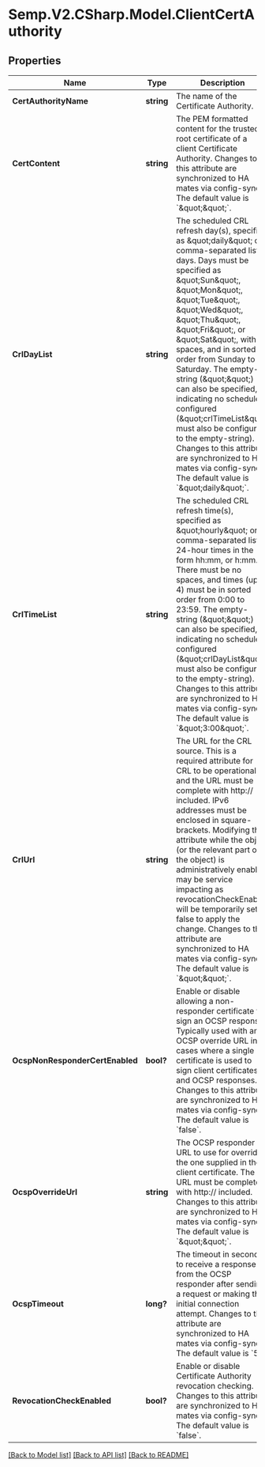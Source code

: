 # Semp.V2.CSharp.Model.ClientCertAuthority
## Properties

Name | Type | Description | Notes
------------ | ------------- | ------------- | -------------
**CertAuthorityName** | **string** | The name of the Certificate Authority. | [optional] 
**CertContent** | **string** | The PEM formatted content for the trusted root certificate of a client Certificate Authority. Changes to this attribute are synchronized to HA mates via config-sync. The default value is &#x60;\&quot;\&quot;&#x60;. | [optional] 
**CrlDayList** | **string** | The scheduled CRL refresh day(s), specified as \&quot;daily\&quot; or a comma-separated list of days. Days must be specified as \&quot;Sun\&quot;, \&quot;Mon\&quot;, \&quot;Tue\&quot;, \&quot;Wed\&quot;, \&quot;Thu\&quot;, \&quot;Fri\&quot;, or \&quot;Sat\&quot;, with no spaces, and in sorted order from Sunday to Saturday. The empty-string (\&quot;\&quot;) can also be specified, indicating no schedule is configured (\&quot;crlTimeList\&quot; must also be configured to the empty-string). Changes to this attribute are synchronized to HA mates via config-sync. The default value is &#x60;\&quot;daily\&quot;&#x60;. | [optional] 
**CrlTimeList** | **string** | The scheduled CRL refresh time(s), specified as \&quot;hourly\&quot; or a comma-separated list of 24-hour times in the form hh:mm, or h:mm. There must be no spaces, and times (up to 4) must be in sorted order from 0:00 to 23:59. The empty-string (\&quot;\&quot;) can also be specified, indicating no schedule is configured (\&quot;crlDayList\&quot; must also be configured to the empty-string). Changes to this attribute are synchronized to HA mates via config-sync. The default value is &#x60;\&quot;3:00\&quot;&#x60;. | [optional] 
**CrlUrl** | **string** | The URL for the CRL source. This is a required attribute for CRL to be operational and the URL must be complete with http:// included. IPv6 addresses must be enclosed in square-brackets. Modifying this attribute while the object (or the relevant part of the object) is administratively enabled may be service impacting as revocationCheckEnabled will be temporarily set to false to apply the change. Changes to this attribute are synchronized to HA mates via config-sync. The default value is &#x60;\&quot;\&quot;&#x60;. | [optional] 
**OcspNonResponderCertEnabled** | **bool?** | Enable or disable allowing a non-responder certificate to sign an OCSP response. Typically used with an OCSP override URL in cases where a single certificate is used to sign client certificates and OCSP responses. Changes to this attribute are synchronized to HA mates via config-sync. The default value is &#x60;false&#x60;. | [optional] 
**OcspOverrideUrl** | **string** | The OCSP responder URL to use for overriding the one supplied in the client certificate. The URL must be complete with http:// included. Changes to this attribute are synchronized to HA mates via config-sync. The default value is &#x60;\&quot;\&quot;&#x60;. | [optional] 
**OcspTimeout** | **long?** | The timeout in seconds to receive a response from the OCSP responder after sending a request or making the initial connection attempt. Changes to this attribute are synchronized to HA mates via config-sync. The default value is &#x60;5&#x60;. | [optional] 
**RevocationCheckEnabled** | **bool?** | Enable or disable Certificate Authority revocation checking. Changes to this attribute are synchronized to HA mates via config-sync. The default value is &#x60;false&#x60;. | [optional] 

[[Back to Model list]](../README.md#documentation-for-models) [[Back to API list]](../README.md#documentation-for-api-endpoints) [[Back to README]](../README.md)

